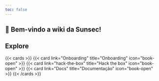```yaml
---
toc: false
---
```


## 🌱 **Bem-vindo a wiki da Sunsec!**

## Explore

{{< cards >}}
{{< card link="Onboarding" title="Onboarding" icon="book-open" >}}
{{< card link="hack-the-box" title="Hack the box" icon="book-open" >}}
{{< card link="Docs" title="Documentação" icon="book-open" >}}
{{< /cards >}}
